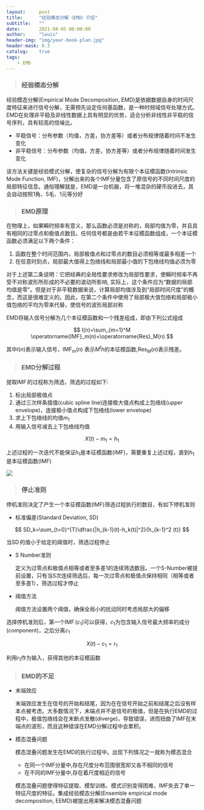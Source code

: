 ```yaml
---
layout:     post
title:      "经验模态分解（EMD）介绍"
subtitle:   ""
date:       2021-08-05 00:00:00
author:     "louis"
header-img: "img/year-book-plan.jpg"
header-mask: 0.3
catalog:    true
tags:
    - EMD
---
```


> ### 经验模态分解

经验模态分解(Empirical Mode Decomposition, EMD)是依据数据自身的时间尺度特征来进行信号分解，无需预先设定任何基函数，是一种时频域信号处理方式。EMD在处理非平稳及非线性数据上具有明显的优势，适合分析非线性非平稳的信号序列，具有较高的信噪比。

- 平稳信号：分布参数（均值，方差，协方差等）或者分布规律随着时间不发生变化
- 非平稳信号：分布参数（均值，方差，协方差等）或者分布规律随着时间发生变化

该方法关键是经验模式分解，使复杂的信号分解为有限个本征模函数(Intrinsic Mode Function, IMF)，分解出来的各个IMF分量包含了原信号的不同时间尺度的局部特征信息。通俗理解就是，EMD是一台机器，将一堆混杂的硬币投进去，其会自动按照1角、5毛、1元等分好



> ### EMD原理

在物理上，如果瞬时频率有意义，那么函数必须是对称的，局部均值为零，并且具有相同的过零点和极值点数目。任何信号都是由若干本征模函数组成，一个本征模函数必须满足以下两个条件：

1. 函数在整个时间范围内，局部极值点和过零点的数目必须相等或最多相差一个
2.  在任意时刻点，局部最大值得上包络线和局部最小值的下包络线均值必须为零

对于上述第二条说明：它把经典的全局性要求修改为局部性要求，使瞬时频率不再受不对称波形所形成的不必要的波动所影响, 实际上，这个条件应为“数据的局部均值是零”。但是对于非平稳数据来说，计算局部均值涉及到“局部时间尺度”的概念，而这是很难定义的。因此，在第二个条件中使用了局部极大值包络和局部极小值包络的平均为零来代替，使信号的波形局部对称

EMD将输入信号分解为几个本征模函数和一个残差组成，即由下列公式组成

$$
I(n)=\sum_{m=1}^M \operatorname{IMF}_m(n)+\operatorname{Res}_M(n)
$$

其中$I(n)$表示输入信号，$\operatorname{IMF}_m(n)$ 表示$M^th$的本征模函数,$\operatorname{Res}_M(n)$表示残差。


> ### EMD分解过程

提取$\operatorname{IMF}$的过程称为筛选，筛选的过程如下:

1. 标出局部极值点
2. 通过三次样条插值(cubic spline line)连接极大值点构成上包络线(upper envelope)，连接极小值点构成下包络线(lower envelope)
3. 求上下包络线的均值$m_1$
4. 用输入信号减去上下包络线均值

$$
X(t)-m_1 = h_1
$$

上述过程的一次迭代不能保证$h_1$是本征模函数(IMF)，需要重复上述过程，直到$h_1$是本征模函数(IMF)

![](https://raw.githubusercontent.com/louis-xy/louis-xy.github.io/master/img/in-post/emd/emd_0.png)


> ### 停止准则

停机准则决定了产生一个本征模函数(IMF)筛选过程执行的数目，有如下停机准则

- 标准偏差(Standard Deviation, SD)
  
$$
SD_k=\sum_{t=0}^{T}\dfrac{|h_{k-1}(t)-h_k(t)|^2}{h_{k-1}^2 (t)}
$$

  当$\operatorname{SD}$的值小于给定的阈值时，筛选过程停止

- S Number准则
  
  定义为过零点和极值点相等或者至多差1的连续筛选数目。一个S-Number被提前设置，只有当S次连续筛选后，每一次过零点和极值点保持相同（相等或者至多差1），筛选过程才停止

- 阈值方法
  
  阈值方法设置两个阈值，确保全局小的扰动同时考虑局部大的偏移

选择停机准则后，第一个$\operatorname{IMF}(c_1)$可以获得，$c_1$为包含输入信号最大频率的成分(component)，之后分离$c_1$

$$
X(t)-c_1=r_1
$$

利用$r_1$作为输入，获得其他的本征模函数

> ### EMD的不足

- 末端效应
  
  末端效应发生在信号的开始和结尾，因为在在信号开始之前和结尾之后没有样本点被考虑。大多数情况下，末端点并不是信号的极值，但是在执行EMD的过程中，极值包络线会在末断点发散(diverge)，导致错误，进而扭曲了IMF在末端点的波形，而且这种错误在EMD分解过程中会累积。

- 模态混叠问题
  
  模态混叠问题发生在EMD的执行过程中。出现下列情况之一就称为模态混合
  - 在同一个IMF分量中,存在尺度分布范围很宽却又各不相同的信号
  - 在不同的IMF分量中,存在着尺度相近的信号
  
  模态混叠问题使得特征提取、模型训练、模式识别变得困难，IMF失去了单一特征尺度的特征。集成经验模态分解(Ensemble empirical mode decomposition, EEMD)被提出用来解决模态混叠问题